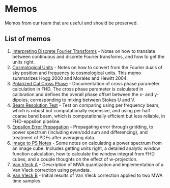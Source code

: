 # Memos
Memos from our team that are useful and should be preserved.

## List of memos

1. [Interpreting Discrete Fourier Transforms](PDFs/001_DFT_Interpretation.pdf) - Notes on how to translate between continuous and discrete Fourier transforms, and how to get the units right.
2. [Cosmological Units](PDFs/002_Cosmological_Units.pdf) - Notes on how to convert from the Fourier duals of sky position and frequency to cosmological units. This memo summarizes Hogg 2000 and Morales and Hewitt 2004.
3. [Polarized Cal Cross Phase](PDFs/003_Polarized_Cal_Cross_Phase.pdf) - Documentation of cross phase parameter calculation in FHD. The cross phase parameter is calculated in calibration and defines the overall phase offset between the x- and y-dipoles, corresponding to mixing between Stokes U and V.
4. [Beam Resolution Test](PDFs/004_Beam_Resolution_Test.pdf) - Test on comparing using per frequency beam, which is robust but computationally expensive, and using per half coarse band beam, which is computationally efficient but less reliable, in FHD-eppsilon pipeline. 
5. [Eppsilon Error Propagation](PDFs/005_eppsilon_error_prop.pdf) - Propagating error through gridding, to power spectrum (including even/odd sum and differencing), and treatment of PDFs after averaging data.
6. [Image to PS Notes](PDFs/006_Image_to_PS_notes.pdf) - Some notes on calculating a power spectrum from an image cube. Includes getting units right, a detailed analytic window function calculation, how to calculate the window integral from FHD cubes, and a couple thoughts on the effect of w-projection.
7. [Van Vleck A](PDFs/007_Van_Vleck_A.pdf) - Description of MWA quantization and implementation of a Van Vleck correction using pyuvdata.
8. [Van Vleck B](PDFs/007_Van_Vleck_B.pdf) - Initial results of Van Vleck correction applied to two MWA time samples.
